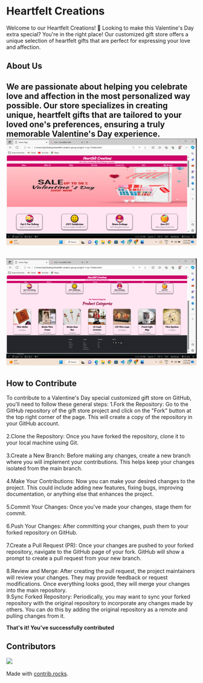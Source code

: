 # Heartfelt Creations

Welcome to our Heartfelt Creations! 💝
Looking to make this Valentine's Day extra special? You're in the right place! Our customized gift store offers a unique selection of heartfelt gifts that are perfect for expressing your love and affection.
## About Us
We are passionate about helping you celebrate love and affection in the most personalized way possible. Our store specializes in creating unique, heartfelt gifts that are tailored to your loved one's preferences, ensuring a truly memorable Valentine's Day experience.
![Screenshots](./img/readme-img1.png)
---
![Screenshots](./img/readme-img2.png)
---
## How to Contribute
To contribute to a Valentine's Day special customized gift store on GitHub, you'll need to follow these general steps:
1.Fork the Repository: Go to the GitHub repository of the gift store project and click on the "Fork" button at the top right corner of the page. This will create a copy of the repository in your GitHub account.<br/><br/>
2.Clone the Repository: Once you have forked the repository, clone it to your local machine using Git.<br/><br/>
3.Create a New Branch: Before making any changes, create a new branch where you will implement your contributions. This helps keep your changes isolated from the main branch. <br/><br/>
4.Make Your Contributions: Now you can make your desired changes to the project. This could include adding new features, fixing bugs, improving documentation, or anything else that enhances the project.<br/><br/>
5.Commit Your Changes: Once you've made your changes, stage them for commit.<br/><br/>
6.Push Your Changes: After committing your changes, push them to your forked repository on GitHub.<br/><br/>
7.Create a Pull Request (PR): Once your changes are pushed to your forked repository, navigate to the GitHub page of your fork. GitHub will show a prompt to create a pull request from your new branch. <br/><br/>
8.Review and Merge: After creating the pull request, the project maintainers will review your changes. They may provide feedback or request modifications. Once everything looks good, they will merge your changes into the main repository.<br/>
9.Sync Forked Repository: Periodically, you may want to sync your forked repository with the original repository to incorporate any changes made by others. You can do this by adding the original repository as a remote and pulling changes from it.<br/>

**That's it! You've successfully contributed**
## Contributors
<a href="https://github.com/kadamkanchan70/heartfelt-creation-group-project-1-icp-7/graphs/contributors">
  <img src="https://contrib.rocks/image?repo=kadamkanchan70/heartfelt-creation-group-project-1-icp-7" />
</a>

Made with [contrib.rocks](https://contrib.rocks).